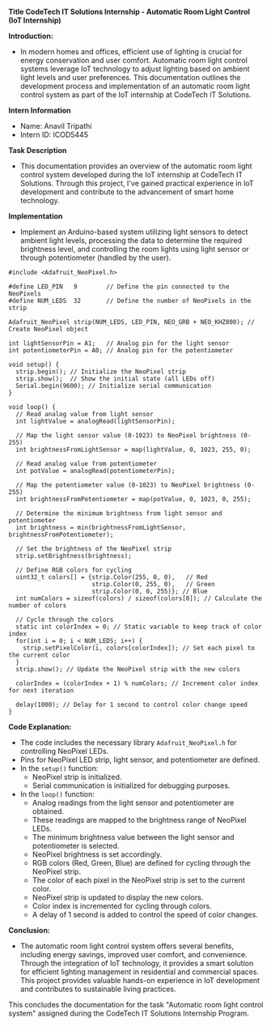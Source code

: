 **Title CodeTech IT Solutions Internship - Automatic Room Light Control (IoT Internship)**

**Introduction:**
 -  In modern homes and offices, efficient use of lighting is crucial for energy conservation and user comfort. Automatic room light control systems leverage IoT technology to adjust lighting based on ambient light levels and user preferences. This documentation outlines the development process and implementation of an automatic room light control system as part of the IoT internship at CodeTech IT Solutions.

**Intern Information**
- Name: Anavil Tripathi
- Intern ID: ICOD5445

**Task Description**
 - This documentation provides an overview of the automatic room light control system developed during the IoT internship at CodeTech IT Solutions. Through this project, I've gained practical experience in IoT development and contribute to the advancement of smart home technology.

**Implementation**
 - Implement an Arduino-based system utilizing light sensors to detect ambient light levels, processing the data to determine the required brightness level, and controlling the room lights using light sensor or through potentiometer (handled by the user).
  
```--Code
#include <Adafruit_NeoPixel.h>

#define LED_PIN   9        // Define the pin connected to the NeoPixels
#define NUM_LEDS  32       // Define the number of NeoPixels in the strip

Adafruit_NeoPixel strip(NUM_LEDS, LED_PIN, NEO_GRB + NEO_KHZ800); // Create NeoPixel object

int lightSensorPin = A1;   // Analog pin for the light sensor
int potentiometerPin = A0; // Analog pin for the potentiometer

void setup() {
  strip.begin(); // Initialize the NeoPixel strip
  strip.show();  // Show the initial state (all LEDs off)
  Serial.begin(9600); // Initialize serial communication
}

void loop() {
  // Read analog value from light sensor
  int lightValue = analogRead(lightSensorPin);
  
  // Map the light sensor value (0-1023) to NeoPixel brightness (0-255)
  int brightnessFromLightSensor = map(lightValue, 0, 1023, 255, 0);
  
  // Read analog value from potentiometer
  int potValue = analogRead(potentiometerPin);
  
  // Map the potentiometer value (0-1023) to NeoPixel brightness (0-255)
  int brightnessFromPotentiometer = map(potValue, 0, 1023, 0, 255);
  
  // Determine the minimum brightness from light sensor and potentiometer
  int brightness = min(brightnessFromLightSensor, brightnessFromPotentiometer);
  
  // Set the brightness of the NeoPixel strip
  strip.setBrightness(brightness);
  
  // Define RGB colors for cycling
  uint32_t colors[] = {strip.Color(255, 0, 0),   // Red
                       strip.Color(0, 255, 0),   // Green
                       strip.Color(0, 0, 255)}; // Blue
  int numColors = sizeof(colors) / sizeof(colors[0]); // Calculate the number of colors
  
  // Cycle through the colors
  static int colorIndex = 0; // Static variable to keep track of color index
  for(int i = 0; i < NUM_LEDS; i++) {
    strip.setPixelColor(i, colors[colorIndex]); // Set each pixel to the current color
  }
  strip.show(); // Update the NeoPixel strip with the new colors
  
  colorIndex = (colorIndex + 1) % numColors; // Increment color index for next iteration
  
  delay(1000); // Delay for 1 second to control color change speed
}
```

**Code Explanation:**
- The code includes the necessary library `Adafruit_NeoPixel.h` for controlling NeoPixel LEDs.
- Pins for NeoPixel LED strip, light sensor, and potentiometer are defined.
- In the `setup()` function:
  - NeoPixel strip is initialized.
  - Serial communication is initialized for debugging purposes.
- In the `loop()` function:
  - Analog readings from the light sensor and potentiometer are obtained.
  - These readings are mapped to the brightness range of NeoPixel LEDs.
  - The minimum brightness value between the light sensor and potentiometer is selected.
  - NeoPixel brightness is set accordingly.
  - RGB colors (Red, Green, Blue) are defined for cycling through the NeoPixel strip.
  - The color of each pixel in the NeoPixel strip is set to the current color.
  - NeoPixel strip is updated to display the new colors.
  - Color index is incremented for cycling through colors.
  - A delay of 1 second is added to control the speed of color changes.
  
**Conclusion:**
- The automatic room light control system offers several benefits, including energy savings, improved user comfort, and convenience. Through the integration of IoT technology, it provides a smart solution for efficient lighting management in residential and commercial spaces. This project provides valuable hands-on experience in IoT development and contributes to sustainable living practices.

This concludes the documentation for the task "Automatic room light control system" assigned during the CodeTech IT Solutions Internship Program.
